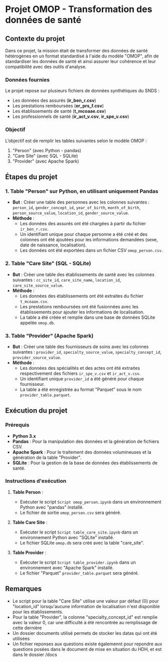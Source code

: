 # Projet OMOP - Transformation des données de santé

## Contexte du projet

Dans ce projet, la mission était de transformer des données de santé hétérogènes en un format standardisé à l'aide du modèle "OMOP", afin de standardiser les données de santé et ainsi assurer leur cohérence et leur compatibilité avec des outils d'analyse.

### Données fournies

Le projet repose sur plusieurs fichiers de données synthétiques du SNDS :
- Les données des assurés (**ir_ben_r.csv**)
- Les prestations remboursées (**er_prs_f.csv**)
- Les établissements de santé (**t_mcoaae.csv**)
- Les professionnels de santé (**ir_act_v.csv**, **ir_spe_v.csv**)

### Objectif

L’objectif est de remplir les tables suivantes selon le modèle OMOP :
1. "Person" (avec Python - pandas)
2. "Care Site" (avec SQL - SQLite)
3. "Provider" (avec Apache Spark)

## Étapes du projet

### 1. Table "Person" sur Python, en utilisant uniquement Pandas
- **But** : Créer une table des personnes avec les colonnes suivantes : `person_id`, `gender_concept_id`, `year_of_birth`, `month_of_birth`, `person_source_value`, `location_id`, `gender_source_value`.
- **Méthode** :
  - Les données des assurés ont été chargées à partir du fichier `ir_ben_r.csv`.
  - Un identifiant unique pour chaque personne a été créé et des colonnes ont été ajoutées pour les informations demandées (sexe, date de naissance, localisation).
  - Les données ont été exportées dans un fichier CSV `omop_person.csv`.

### 2. Table "Care Site" (SQL - SQLite)
- **But** : Créer une table des établissements de santé avec les colonnes suivantes : `cc_site_id`, `care_site_name`, `location_id`, `care_site_source_value`.
- **Méthode** :
  - Les données des établissements ont été extraites du fichier `t_mcoaae.csv`.
  - Les prestations remboursées ont été fusionnées avec les établissements pour ajouter les informations de localisation.
  - La table a été créée et remplie dans une base de données SQLite appelée `omop.db`.

### 3. Table "Provider" (Apache Spark)
- **But** : Créer une table des fournisseurs de soins avec les colonnes suivantes : `provider_id`, `specialty_source_value`, `specialty_concept_id`, `provider_source_value`.
- **Méthode** :
  - Les données des spécialités et des actes ont été extraites respectivement des fichiers `ir_spe_v.csv` et `ir_act_v.csv`.
  - Un identifiant unique `provider_id` a été généré pour chaque fournisseur.
  - La table a été enregistrée au format "Parquet" sous le nom `provider_table.parquet`.

## Exécution du projet

### Prérequis
- **Python 3.x**
- **Pandas** : Pour la manipulation des données et la génération de fichiers CSV.
- **Apache Spark** : Pour le traitement des données volumineuses et la génération de la table "Provider".
- **SQLite** : Pour la gestion de la base de données des établissements de santé.

### Instructions d'exécution

1. **Table Person** :
   - Exécuter le script `Script omop_person.ipynb` dans un environnement Python avec "pandas" installé.
   - Le fichier de sortie `omop_person.csv` sera généré.

2. **Table Care Site** :
   - Exécuter le script `Script table_care_site.ipynb` dans un environnement Python avec "SQLite" installé.
   - Le fichier SQLite `omop.db` sera créé avec la table "care_site".

3. **Table Provider** :
   - Exécuter le script `Script table_provider.ipynb` dans un environnement avec "Apache Spark" installé.
   - Le fichier "Parquet" `provider_table.parquet` sera généré.

## Remarques
- Le script pour la table "Care Site" utilise une valeur par défaut (0) pour "location_id" lorsqu'aucune information de localisation n'est disponible pour les établissements.
- Pour la table "Provider", la colonne "specialty_concept_id" est remplie avec la valeur 0, car une difficulté à été rencontrée au remplissage de cette dernière
- Un dossier documents utilisé permets de stocker les datas qui ont été utilisées
- Un fichier reponses aux questions existe égalemennt pour repondre aux questions posées dans le document de mise en situation du HDH, et est dans le dossier /docs
